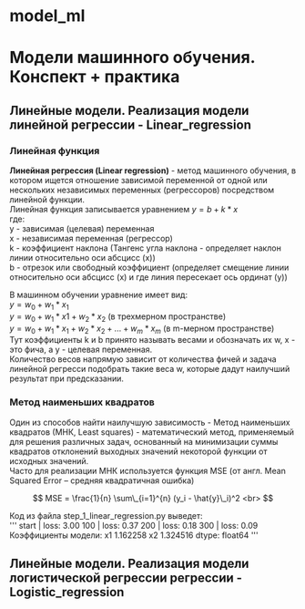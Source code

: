# model_ml

# Модели машинного обучения. Конспект + практика

## Линейные модели. Реализация модели линейной регрессии - Linear_regression

### Линейная функция

**Линейная регрессия (Linear regression)** - метод машинного обучения, в котором ищется отношение зависимой переменной от одной или нескольких независимых переменных (регрессоров) посредством линейной функции. \
Линейная функция записывается уравнением $y = b + k*x$ \
где: \
 y - зависимая (целевая) переменная \
 x - независимая переменная (регрессор) \
 k - коэффициент наклона (Тангенс угла наклона - определяет наклон линии относительно оси абсцисс (x)) \
 b - отрезок или свободный коэффициент (определяет смещение линии относительно оси абсцисс (x) и где линия пересекает ось ординат (y)) <br>

В машинном обучении уравнение имеет вид: \
$y = w_0 + w_1 * x_1$ \
$y = w_0 + w_1 * x1 + w_2 * x_2$ (в трехмерном пространстве) \
$y = w_0 + w_1 * x_1 + w_2 * x_2 + ... + w_m * x_m$ (в m-мерном пространстве) \
Тут коэффициенты k и b принято называть весами и обозначать их w, x - это фича, а y - целевая переменная. \
Количество весов напрямую зависит от количества фичей и задача линейной регресси подобрать такие веса w, которые дадут наилучший результат при предсказании.<br>

### Метод наименьших квадратов

Один из способов найти наилучшую зависимость - Метод наименьших квадратов (МНК, Least squares) - математический метод, применяемый для решения различных задач, основанный на минимизации суммы квадратов отклонений выходных значений некоторой функции от исходных значений. \
Часто для реализации МНК используется функция MSE (от англ. Mean Squared Error – средняя квадратичная ошибка)

$$ MSE = \frac{1}{n} \sum\_{i=1}^{n} (y_i - \hat{y}\_i)^2 <br> $$

Код из файла step_1_linear_regression.py выведет:\
'''
start | loss: 3.00
100 | loss: 0.37
200 | loss: 0.18
300 | loss: 0.09
Коэффициенты модели: x1 1.162258
x2 1.324516
dtype: float64
'''

## Линейные модели. Реализация модели логистической регрессии регрессии - Logistic_regression
